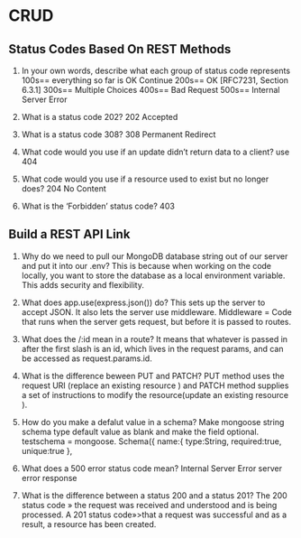 
# CRUD
## Status Codes Based On REST Methods

1. In your own words, describe what each group of status code represents
100s== everything so far is OK Continue
200s==	OK	[RFC7231, Section 6.3.1]
300s==	Multiple Choices
400s==	Bad Request
500s==	Internal Server Error

2. What is a status code 202?
202	Accepted	

3. What is a status code 308?
308	Permanent Redirect	

4. What code would you use if an update didn’t return data to a client?
use 404

5. What code would you use if a resource used to exist but no longer does?
204 No Content

6. What is the ‘Forbidden’ status code?
403

## Build a REST API Link
1. Why do we need to pull our MongoDB database string out of our server and put it into our .env?
This is because when working on the code locally, you want to store the database as a local environment variable. This adds security and flexibility.

2. What does app.use(express.json()) do?
This sets up the server to accept JSON. It also lets the server use middleware. Middleware = Code that runs when the server gets request, but before it is passed to routes.

3. What does the /:id mean in a route?
It means that whatever is passed in after the first slash is an id, which lives in the request params, and can be accessed as request.params.id.


4. What is the difference beween PUT and PATCH?
PUT method uses the request URI (replace an existing resource ) and PATCH method supplies a set of instructions to modify the resource(update an existing resource ).

5. How do you make a defalut value in a schema?
Make mongoose string schema type default value as blank and make the field optional. testschema = mongoose. Schema({ name:{ type:String, required:true, unique:true },

6. What does a 500 error status code mean?
Internal Server Error server error response

7. What is the difference between a status 200 and a status 201?
The 200 status code » the request was received and understood and is being processed. A 201 status code»>that a request was successful and as a result, a resource has been created.


















